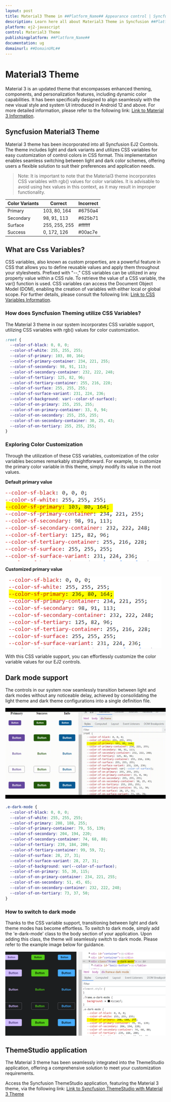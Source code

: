 ```yaml
---
layout: post
title: Material3 Theme in ##Platform_Name## Appearance control | Syncfusion
description: Learn here all about Material3 Theme in Syncfusion ##Platform_Name## Appearance control of Syncfusion Essential JS 2 and more.
platform: ej2-javascript
control: Material3 Theme 
publishingplatform: ##Platform_Name##
documentation: ug
domainurl: ##DomainURL##
---
```


# Material3 Theme

Material 3 is an updated theme that encompasses enhanced theming, components, and personalization features, including dynamic color capabilities. It has been specifically designed to align seamlessly with the new visual style and system UI introduced in Android 12 and above. For more detailed information, please refer to the following link: [ Link to Material 3 Information](https://m3.material.io/).

## Syncfusion Material3 Theme

Material 3 theme has been incorporated into all Syncfusion EJ2 Controls. The theme includes light and dark variants and utilizes CSS variables for easy customization of control colors in CSS format. This implementation enables seamless switching between light and dark color schemes, offering users a flexible solution to suit their preferences and application needs.

> Note: It is important to note that the Material3 theme incorporates CSS variables with rgb() values for color variables. It is advisable to avoid using hex values in this context, as it may result in improper functionality.

| Color Variants | Correct | Incorrect |
|----|----|----|
|Primary | 103, 80, 164 | #6750a4 |
|Secondary | 98, 91, 113 | #625b71 |
|Surface | 255, 255, 255 | #ffffff |
|Success | 0, 172, 126 | #00ac7e |

## What are Css Variables?

CSS variables, also known as custom properties, are a powerful feature in CSS that allows you to define reusable values and apply them throughout your stylesheets. Prefixed with "--," CSS variables can be utilized in any property value within a CSS rule. To retrieve the value of a CSS variable, the var() function is used. CSS variables can access the Document Object Model (DOM), enabling the creation of variables with either local or global scope. For further details, please consult the following link: [Link to CSS Variables Information](https://developer.mozilla.org/en-US/docs/Web/CSS/Using_CSS_custom_properties).

### How does Syncfusion Theming utilize CSS Variables?

The Material 3 theme in our system incorporates CSS variable support, utilizing CSS variables with rgb() values for color customization.

```css
:root {
  --color-sf-black: 0, 0, 0;
  --color-sf-white: 255, 255, 255;
  --color-sf-primary: 103, 80, 164;
  --color-sf-primary-container: 234, 221, 255;
  --color-sf-secondary: 98, 91, 113;
  --color-sf-secondary-container: 232, 222, 248;
  --color-sf-tertiary: 125, 82, 96;
  --color-sf-tertiary-container: 255, 216, 228;
  --color-sf-surface: 255, 255, 255;
  --color-sf-surface-variant: 231, 224, 236;
  --color-sf-background: var(--color-sf-surface);
  --color-sf-on-primary: 255, 255, 255;
  --color-sf-on-primary-container: 33, 0, 94;
  --color-sf-on-secondary: 255, 255, 255;
  --color-sf-on-secondary-container: 30, 25, 43;
  --color-sf-on-tertiary: 255, 255, 255;
}
```

### Exploring Color Customization

Through the utilization of these CSS variables, customization of the color variables becomes remarkably straightforward. For example, to customize the primary color variable in this theme, simply modify its value in the root values.

**Default primary value**

![default primary value](images/material3-default.PNG)

**Customized primary value**

![customized primary value](images/material3-customize.PNG)

With this CSS variable support, you can effortlessly customize the color variable values for our EJ2 controls.

## Dark mode support

The controls in our system now seamlessly transition between light and dark modes without any noticeable delay, achieved by consolidating the light theme and dark theme configurations into a single definition file.

![dark mode](images/material3.gif)

```css
.e-dark-mode {
  --color-sf-black: 0, 0, 0;
  --color-sf-white: 255, 255, 255;
  --color-sf-primary: 208, 188, 255;
  --color-sf-primary-container: 79, 55, 139;
  --color-sf-secondary: 204, 194, 220;
  --color-sf-secondary-container: 74, 68, 88;
  --color-sf-tertiary: 239, 184, 200;
  --color-sf-tertiary-container: 99, 59, 72;
  --color-sf-surface: 28, 27, 31;
  --color-sf-surface-variant: 28, 27, 31;
  --color-sf-background: var(--color-sf-surface);
  --color-sf-on-primary: 55, 30, 115;
  --color-sf-on-primary-container: 234, 221, 255;
  --color-sf-on-secondary: 51, 45, 65;
  --color-sf-on-secondary-container: 232, 222, 248;
  --color-sf-on-tertiary: 73, 37, 50;
}
```

### How to switch to dark mode

Thanks to the CSS variable support, transitioning between light and dark theme modes has become effortless. To switch to dark mode, simply add the 'e-dark-mode' class to the body section of your application. Upon adding this class, the theme will seamlessly switch to dark mode. Please refer to the example image below for guidance.

![dark mode](images/material3-dark.PNG)

## ThemeStudio application

The Material 3 theme has been seamlessly integrated into the ThemeStudio application, offering a comprehensive solution to meet your customization requirements.

Access the Syncfusion ThemeStudio application, featuring the Material 3 theme, via the following link: [Link to Syncfusion ThemeStudio with Material 3 Theme](https://ej2.syncfusion.com/themestudio/?theme=material3)
